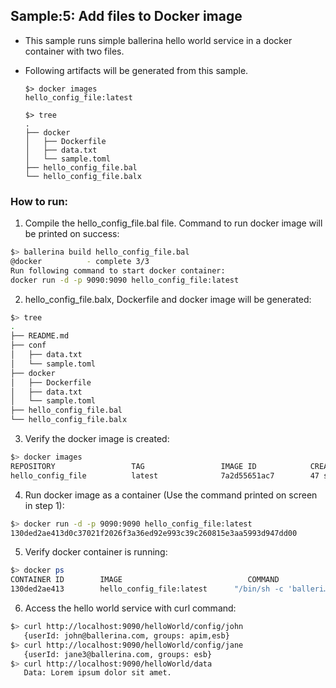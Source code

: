 ## Sample:5: Add files to Docker image

- This sample runs simple ballerina hello world service in a docker container with two files.

- Following artifacts will be generated from this sample.
    ``` 
    $> docker images
    hello_config_file:latest
    
    $> tree
    .
    ├── docker
    │   ├── Dockerfile
    │   ├── data.txt
    │   └── sample.toml
    ├── hello_config_file.bal
    └── hello_config_file.balx
    ```
### How to run:

1. Compile the  hello_config_file.bal file. Command to run docker image will be printed on success:
```bash
$> ballerina build hello_config_file.bal
@docker 		 - complete 3/3
Run following command to start docker container: 
docker run -d -p 9090:9090 hello_config_file:latest
```

2. hello_config_file.balx, Dockerfile and docker image will be generated: 
```bash
$> tree
.
├── README.md
├── conf
│   ├── data.txt
│   └── sample.toml
├── docker
│   ├── Dockerfile
│   ├── data.txt
│   └── sample.toml
├── hello_config_file.bal
└── hello_config_file.balx
```

3. Verify the docker image is created:
```bash
$> docker images
REPOSITORY                 TAG                 IMAGE ID            CREATED              SIZE
hello_config_file          latest              7a2d55651ac7        47 seconds ago      120MB

```

4. Run docker image as a container (Use the command printed on screen in step 1):
```bash
$> docker run -d -p 9090:9090 hello_config_file:latest
130ded2ae413d0c37021f2026f3a36ed92e993c39c260815e3aa5993d947dd00
```

5. Verify docker container is running:
```bash
$> docker ps
CONTAINER ID        IMAGE                            COMMAND                  CREATED                  STATUS              PORTS                    NAMES
130ded2ae413        hello_config_file:latest      "/bin/sh -c 'balleri…"   Less than a second ago   Up 3 seconds        0.0.0.0:9090->9090/tcp   thirsty_hopper
```

6. Access the hello world service with curl command:
```bash
$> curl http://localhost:9090/helloWorld/config/john
   {userId: john@ballerina.com, groups: apim,esb}
$> curl http://localhost:9090/helloWorld/config/jane
   {userId: jane3@ballerina.com, groups: esb}
$> curl http://localhost:9090/helloWorld/data
   Data: Lorem ipsum dolor sit amet.
```